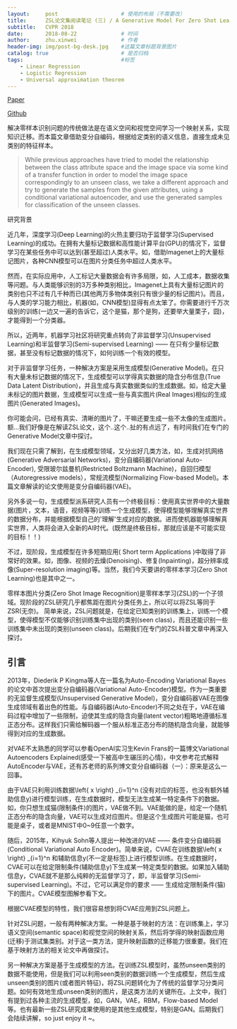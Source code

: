 ```yaml
---
layout:     post   				    # 使用的布局（不需要改）
title:      ZSL论文集阅读笔记 (三) / A Generative Model For Zero Shot Learning Using Conditional Variational Autoencoders
subtitle:   CVPR 2018
date:       2018-08-22 				# 时间
author:     zhu.xinwei 		    	# 作者
header-img: img/post-bg-desk.jpg 	#这篇文章标题背景图片
catalog: true 						# 是否归档
tags:								#标签
    - Linear Regression
    - Logistic Regression
    - Universal approximation theorem
---
```




[Paper](http://openaccess.thecvf.com/content_cvpr_2018_workshops/papers/w42/Mishra_A_Generative_Model_CVPR_2018_paper.pdf)


[Github](https://github.com/ShivaKrishnaM/ZeroShot_CVAE)



解决零样本识别问题的传统做法是在语义空间和视觉空间学习一个映射关系，实现知识迁移。而本篇文章借助变分自编码，根据给定类别的语义信息，直接生成未见类别的特征样本。
> While previous approaches have tried to model the relationship between the class attribute space and the image space via some kind of a transfer function in order to model the image space correspondingly to an unseen class, we take a different approach and try to generate the samples from the given attributes, using a conditional variational autoencoder, and use the generated samples for classification of the unseen classes.



研究背景

近几年，深度学习(Deep Learning)的火热主要归功于监督学习(Supervised Learning)的成功。在拥有大量标记数据和高性能计算平台(GPU)的情况下，监督学习在某些任务中可以达到(甚至超过)人类水平。如，借助Imagenet上的大量标记图片，各种CNN模型可以在图片分类任务中超过人类水平。

然而，在实际应用中，人工标记大量数据会有许多局限，如，人工成本，数据收集等问题。与人类能够识别的3万多种类别相比，Imagenet上具有大量标记图片的类别也只不过有几千种而已(其他两万多物体类别只有很少量的标记图片)。而且，与人类的学习能力相比，机器(如，CNN模型)显得有点太笨了。你需要进行千万次级别的训练(一边又一遍的告诉它，这个是猫，那个是狗，还要举大量栗子，囧)，才能得到一个分类器。

所以，近两年，机器学习社区将研究重点转向了非监督学习(Unsupervised Learning)和半监督学习(Semi-supervised Learning) —— 在只有少量标记数据，甚至没有标记数据的情况下，如何训练一个有效的模型。

对于非监督学习任务，一种解决方案是采用生成模型(Generative Model)。在只有大量未标记数据的情况下，生成模型可以学得真实数据的隐含分布信息(True Data Latent Distribution)，并且生成与真实数据类似的生成数据。如，给定大量未标记的图片数据，生成模型可以生成一些与真实图片(Real Images)相似的生成图片(Generated Images)。

你可能会问，已经有真实、清晰的图片了，干嘛还要生成一些不太像的生成图片。额...我们好像是在解读ZSL论文，这个..这个..扯的有点远了，有时间我们在专门的Generative Model文章中探讨。

我们现在只需了解到，在生成模型领域，又分出好几类方法，如，生成对抗网络(Generative Adversarial Networks)，变分自编码器(Variational Auto-Encoder),  受限玻尔兹曼机(Restricted Boltzmann Machine)，自回归模型（Autoregressive models），常规流模型(Normalizing Flow-based Model)。本篇文章解读的论文使用是变分自编码器(VAE)。

另外多说一句，生成模型派系研究人员有一个终极目标：使用真实世界中的大量数据(图片，文本，语音，视频等等)训练一个生成模型，使得模型能够理解真实世界的数据分布，并能根据模型自己的'理解'生成对应的数据。进而使机器能够理解真实世界，人类将会进入全新的AI时代。(既然是终极目标，那就应该是不可能实现的目标！！)

不过，现阶段，生成模型在许多短期应用( Short term Applications )中取得了非常好的效果。如，图像、视频的去燥(Denoising)、修复(Inpainting)，超分辨率成像(Super-resolution imaging)等。当然，我们今天要讲的零样本学习(Zero Shot Learning)也是其中之一。 

零样本图片分类(Zero Shot Image Recognition)是零样本学习(ZSL)的一个子领域。现阶段的ZSL研究几乎都焦距在图片分类任务上，所以可以将ZSL等同于ZSR(无奈)。 简单来说，ZSL问题就是，在给定已知类别的训练集上，训练一个模型，使得模型不仅能够识别训练集中出现的类别(seen class)，而且还能识别一些训练集中未出现的类别(unseen class)。后期我们在专门的ZSL科普文章中再深入探讨。

## 引言
2013年，Diederik P Kingma等人在一篇名为Auto-Encoding Variational Bayes的论文中首次提出变分自编码器(Variational Auto-Encoder)模型。作为一类重要的无监督生成模型(Unsupervised Generative Model)，变分自编码器VAE在图像生成领域有着出色的性能。与自编码器(Auto-Encoder)不同之处在于，VAE在编码过程中增加了一些限制，迫使其生成的隐含向量(latent vector)粗略地遵循标准正态分布。这样我们只需给解码器一个服从标准正态分布的随机隐含向量，就能够得到对应的生成数据。

对VAE不太熟悉的同学可以参看OpenAI实习生Kevin Frans的一篇博文Variational Autoencoders Explained(感受一下被高中生碾压的心情)，中文参考花式解释AutoEncoder与VAE，还有苏老师的系列博文变分自编码器（一）：原来是这么一回事。

由于VAE只利用训练数据\left\{ x \right\} _{i=1}^n (没有对应的标签，也没有额外辅助信息y)进行模型训练，在生成数据时，模型无法生成某一特定条件下的数据。如，你只想生成猫(限制条件)的图片，VAE做不到。VAE能做的是，给定一个随机正态分布的隐含向量，VAE可以生成对应图片。但是这个生成图片可能是猫，也可能是桌子，或者是MNIST中0~9任意一个数字。

随后，2015年，Kihyuk Sohn等人提出一种改进的VAE —— 条件变分自编码器(Conditional Variational Auto Encoder)。简单来说，CVAE在训练数据\left\{ x \right\} _{i=1}^n 和辅助信息y(不一定是标签)上进行模型训练。在生成数据时，CVAE可以在给定限制条件(辅助信息y)下生成某一特定类型的数据。如果加入辅助信息y，CVAE就不是那么纯粹的无监督学习了，即，半监督学习(Semi-supervised Learning)。不过，它可以满足你的要求 —— 生成给定限制条件(猫)下的图片。CVAE模型图解参看下文。

根据CVAE模型的特性，我们很容易想到将CVAE应用到ZSL问题上。

针对ZSL问题，一般有两种解决方案。一种是基于映射的方法：在训练集上，学习语义空间(semantic space)和视觉空间的映射关系，然后将学得的映射函数应用(迁移)于测试集类别。对于这一类方法，提升映射函数的迁移能力很重要。我们在基于映射方法的相关论文中再做探讨。

另一种解决方案是基于生成模型的方法。在训练ZSL模型时，虽然unseen类别的数据不能使用，但是我们可以利用seen类别的数据训练一个生成模型，然后生成unseen类别的图片(或者图片特征)，将ZSL问题转化为了传统的监督学习分类问题。如何有效地生成unseen类别的图片，是这类方法的关键所在。上文中，我们有提到过各种主流的生成模型，如，GAN，VAE，RBM，Flow-based Model等。也有最新一些ZSL研究成果使用的是其他生成模型，特别是GAN。后期我们会陆续讲解，so just enjoy it ~。
